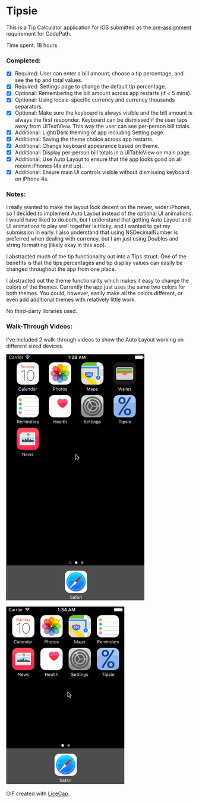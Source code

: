 # Tipsie

This is a Tip Calculator application for iOS submitted as the [pre-assignment](http://courses.codepath.com/snippets/intro_to_ios/thanks_for_applying#heading-prework) requirement for CodePath.

Time spent: 18 hours

### Completed:

* [x] Required: User can enter a bill amount, choose a tip percentage, and see the tip and total values.
* [x] Required: Settings page to change the default tip percentage.
* [x] Optional: Remembering the bill amount across app restarts (if < 5 mins).
* [x] Optional: Using locale-specific currency and currency thousands separators.
* [x] Optional: Make sure the keyboard is always visible and the bill amount is always the first responder. Keyboard can be dismissed if the user taps away from UITextView. This way the user can see per-person bill totals.
* [x] Additional: Light/Dark theming of app including Setting page.
* [x] Additional: Saving the theme choice across app restarts.
* [x] Additional: Change keyboard appearance based on theme.
* [x] Additional: Display per-person bill totals in a UITableView on main page.
* [x] Additional: Use Auto Layout to ensure that the app looks good on all recent iPhones (4s and up).
* [x] Additional: Ensure main UI controls visible without dismissing keyboard on iPhone 4s.

### Notes:

I really wanted to make the layout look decent on the newer, wider iPhones, so I decided to implement Auto Layout instead of the optional UI animations. I would have liked to do both, but I understand that getting Auto Layout and UI animations to play well together is tricky, and I wanted to get my submission in early. I also understand that using NSDecimalNumber is preferred when dealing with currency, but I am just using Doubles and string formatting (likely okay in this app).

I abstracted much of the tip functionality out into a Tips struct. One of the benefits is that the tips percentages and tip display values can easily be changed throughout the app from one place.

I abstracted out the theme functionality which makes it easy to change the colors of the themes. Currently the app just uses the same two colors for both themes. You could, however, easily make all the colors different, or even add additional themes with relatively little work.

No third-party libraries used.

### Walk-Through Videos:

I've included 2 walk-through videos to show the Auto Layout working on different sized devices.

![Walk-through Video on iPhone 6s Simulator](tipsie_walkthrough_6s.gif)

![Walk-through Video on iPhone 4s Simulator](tipsie_walkthrough_4s.gif)

GIF created with [LiceCap](http://www.cockos.com/licecap/).
